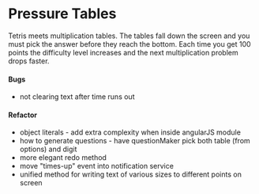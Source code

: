 # Pressure Tables

Tetris meets multiplication tables. The tables fall down the screen and you
must pick the answer before they reach the bottom. Each time you get 100 points
the difficulty level increases and the next multiplication problem drops faster.

#### Bugs

* not clearing text after time runs out

#### Refactor
* object literals - add extra complexity when inside angularJS module
* how to generate questions - have questionMaker pick both table (from options) and digit
* more elegant redo method
* move "times-up" event into notification service
* unified method for writing text of various sizes to different points on screen
